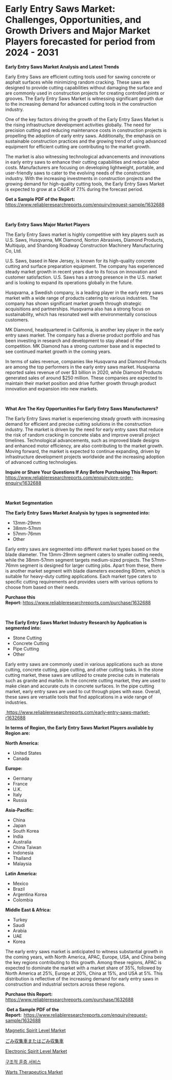 <p><h1>Early Entry Saws Market: Challenges, Opportunities, and Growth Drivers and Major Market Players forecasted for period from 2024 - 2031</h1></p><p><strong>Early Entry Saws Market Analysis and Latest Trends</strong></p>
<p><p>Early Entry Saws are efficient cutting tools used for sawing concrete or asphalt surfaces while minimizing random cracking. These saws are designed to provide cutting capabilities without damaging the surface and are commonly used in construction projects for creating controlled joints or grooves. The Early Entry Saws Market is witnessing significant growth due to the increasing demand for advanced cutting tools in the construction industry.</p><p>One of the key factors driving the growth of the Early Entry Saws Market is the rising infrastructure development activities globally. The need for precision cutting and reducing maintenance costs in construction projects is propelling the adoption of early entry saws. Additionally, the emphasis on sustainable construction practices and the growing trend of using advanced equipment for efficient cutting are contributing to the market growth.</p><p>The market is also witnessing technological advancements and innovations in early entry saws to enhance their cutting capabilities and reduce labor costs. Manufacturers are focusing on developing lightweight, portable, and user-friendly saws to cater to the evolving needs of the construction industry. With the increasing investments in construction projects and the growing demand for high-quality cutting tools, the Early Entry Saws Market is expected to grow at a CAGR of 7.1% during the forecast period.</p></p>
<p><strong>Get a Sample PDF of the Report:&nbsp;</strong> <a href="https://www.reliableresearchreports.com/enquiry/request-sample/1632688">https://www.reliableresearchreports.com/enquiry/request-sample/1632688</a></p>
<p>&nbsp;</p>
<p><strong>Early Entry Saws Major Market Players</strong></p>
<p><p>The Early Entry Saws market is highly competitive with key players such as U.S. Saws, Husqvarna, MK Diamond, Norton Abrasives, Diamond Products, Multiquip, and Shandong Roadway Construction Machinery Manufacturing Co, Ltd. </p><p>U.S. Saws, based in New Jersey, is known for its high-quality concrete cutting and surface preparation equipment. The company has experienced steady market growth in recent years due to its focus on innovation and customer satisfaction. U.S. Saws has a strong presence in the U.S. market and is looking to expand its operations globally in the future.</p><p>Husqvarna, a Swedish company, is a leading player in the early entry saws market with a wide range of products catering to various industries. The company has shown significant market growth through strategic acquisitions and partnerships. Husqvarna also has a strong focus on sustainability, which has resonated well with environmentally conscious customers.</p><p>MK Diamond, headquartered in California, is another key player in the early entry saws market. The company has a diverse product portfolio and has been investing in research and development to stay ahead of the competition. MK Diamond has a strong customer base and is expected to see continued market growth in the coming years.</p><p>In terms of sales revenue, companies like Husqvarna and Diamond Products are among the top performers in the early entry saws market. Husqvarna reported sales revenue of over $3 billion in 2020, while Diamond Products generated sales of around $250 million. These companies are expected to maintain their market position and drive further growth through product innovation and expansion into new markets.</p></p>
<p>&nbsp;</p>
<p><strong>What Are The Key Opportunities For Early Entry Saws Manufacturers?</strong></p>
<p><p>The Early Entry Saws market is experiencing steady growth with increasing demand for efficient and precise cutting solutions in the construction industry. The market is driven by the need for early entry saws that reduce the risk of random cracking in concrete slabs and improve overall project timelines. Technological advancements, such as improved blade designs and enhanced motor efficiency, are also contributing to the market growth. Moving forward, the market is expected to continue expanding, driven by infrastructure development projects worldwide and the increasing adoption of advanced cutting technologies.</p></p>
<p><strong>Inquire or Share Your Questions If Any Before Purchasing This Report:</strong> <a href="https://www.reliableresearchreports.com/enquiry/pre-order-enquiry/1632688">https://www.reliableresearchreports.com/enquiry/pre-order-enquiry/1632688</a></p>
<p>&nbsp;</p>
<p><strong>Market Segmentation</strong></p>
<p><strong>The Early Entry Saws Market Analysis by types is segmented into:</strong></p>
<p><ul><li>13mm-29mm</li><li>38mm-57mm</li><li>57mm-76mm</li><li>Other</li></ul></p>
<p><p>Early entry saws are segmented into different market types based on the blade diameter. The 13mm-29mm segment caters to smaller cutting needs, while the 38mm-57mm segment targets medium-sized projects. The 57mm-76mm segment is designed for larger cutting jobs. Apart from these, there is another market segment with blade diameters exceeding 80mm, which is suitable for heavy-duty cutting applications. Each market type caters to specific cutting requirements and provides users with various options to choose from based on their needs.</p></p>
<p><strong>Purchase this Report:&nbsp;</strong><a href="https://www.reliableresearchreports.com/purchase/1632688">https://www.reliableresearchreports.com/purchase/1632688</a></p>
<p>&nbsp;</p>
<p><strong>The Early Entry Saws Market Industry Research by Application is segmented into:</strong></p>
<p><ul><li>Stone Cutting</li><li>Concrete Cutting</li><li>Pipe Cutting</li><li>Other</li></ul></p>
<p><p>Early entry saws are commonly used in various applications such as stone cutting, concrete cutting, pipe cutting, and other cutting tasks. In the stone cutting market, these saws are utilized to create precise cuts in materials such as granite and marble. In the concrete cutting market, they are used to make clean and accurate cuts in concrete surfaces. In the pipe cutting market, early entry saws are used to cut through pipes with ease. Overall, these saws are versatile tools that find applications in a wide range of industries.</p></p>
<p><a href="https://www.reliableresearchreports.com/early-entry-saws-market-r1632688">&nbsp;https://www.reliableresearchreports.com/early-entry-saws-market-r1632688</a></p>
<p><strong>In terms of Region, the Early Entry Saws Market Players available by Region are:</strong></p>
<p>
    <p> <strong> North America: </strong>
        <ul>
            <li>United States</li>
            <li>Canada</li>
        </ul>
        </p> 
    <p> <strong> Europe: </strong>
        <ul>
            <li>Germany</li>
            <li>France</li>
            <li>U.K.</li>
            <li>Italy</li>
            <li>Russia</li>
        </ul>
        </p> 
    <p> <strong> Asia-Pacific: </strong>
        <ul>
            <li>China</li>
            <li>Japan</li>
            <li>South Korea</li>
            <li>India</li>
            <li>Australia</li>
            <li>China Taiwan</li>
            <li>Indonesia</li>
            <li>Thailand</li>
            <li>Malaysia</li>
        </ul>
        </p> 
    <p> <strong> Latin America: </strong>
        <ul>
            <li>Mexico</li>
            <li>Brazil</li>
            <li>Argentina Korea</li>
            <li>Colombia</li>
        </ul>
        </p> 
    <p> <strong> Middle East & Africa: </strong>
        <ul>
            <li>Turkey</li>
            <li>Saudi</li>
            <li>Arabia</li>
            <li>UAE</li>
            <li>Korea</li>
        </ul>
    </p>
    </p>
<p><p>The early entry saws market is anticipated to witness substantial growth in the coming years, with North America, APAC, Europe, USA, and China being the key regions contributing to this growth. Among these regions, APAC is expected to dominate the market with a market share of 35%, followed by North America at 25%, Europe at 20%, China at 15%, and USA at 5%. This distribution is reflective of the increasing demand for early entry saws in construction and industrial sectors across these regions.</p></p>
<p><strong>Purchase this Report: </strong><a href="https://www.reliableresearchreports.com/purchase/1632688">https://www.reliableresearchreports.com/purchase/1632688</a></p>
<p>&nbsp;<strong>Get a Sample PDF of the Report:&nbsp;&nbsp;</strong><a href="https://www.reliableresearchreports.com/enquiry/request-sample/1632688">https://www.reliableresearchreports.com/enquiry/request-sample/1632688</a></p>
<p><strong></strong></p>
<p><p><a href="https://github.com/angeliabkratze/Market-Research-Report-List-1/blob/main/magnetic-spirit-level-market.md">Magnetic Spirit Level Market</a></p><p><a href="https://github.com/laurenreichert/Market-Research-Report-List-2/blob/main/7954417159116.md">ごみ収集車またはごみ収集車</a></p><p><a href="https://github.com/Angelnienowdseej3e45z3p8c/Market-Research-Report-List-3/blob/main/electronic-spirit-level-market.md">Electronic Spirit Level Market</a></p><p><a href="https://github.com/gambitz1998/Market-Research-Report-List-1/blob/main/4186277170660.md">구조적 훈증 서비스</a></p><p><a href="https://www.linkedin.com/pulse/warts-therapeutics-market-key-successful-business-strategy-zyirc">Warts Therapeutics Market</a></p></p>